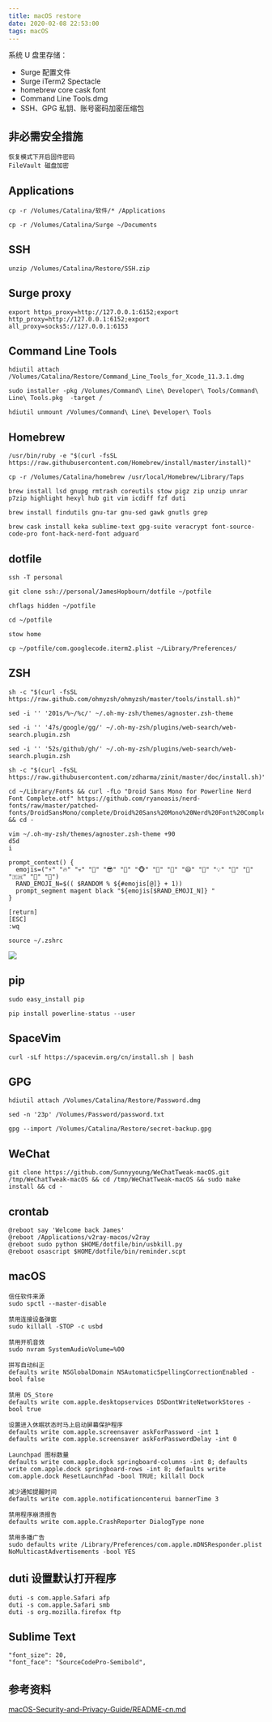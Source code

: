 ```yaml
---
title: macOS restore
date: 2020-02-08 22:53:00
tags: macOS
---
```


系统 U 盘里存储：
- Surge 配置文件
- Surge iTerm2 Spectacle
- homebrew core cask font
- Command Line Tools.dmg
- SSH、GPG 私钥、账号密码加密压缩包

<!-- more -->

## 非必需安全措施
```
恢复模式下开启固件密码
FileVault 磁盘加密
```

## Applications
```
cp -r /Volumes/Catalina/软件/* /Applications

cp -r /Volumes/Catalina/Surge ~/Documents
```

## SSH
```
unzip /Volumes/Catalina/Restore/SSH.zip
```

## Surge proxy
```
export https_proxy=http://127.0.0.1:6152;export http_proxy=http://127.0.0.1:6152;export all_proxy=socks5://127.0.0.1:6153
```

## Command Line Tools
```
hdiutil attach /Volumes/Catalina/Restore/Command_Line_Tools_for_Xcode_11.3.1.dmg

sudo installer -pkg /Volumes/Command\ Line\ Developer\ Tools/Command\ Line\ Tools.pkg  -target /

hdiutil unmount /Volumes/Command\ Line\ Developer\ Tools
```

## Homebrew
```
/usr/bin/ruby -e "$(curl -fsSL https://raw.githubusercontent.com/Homebrew/install/master/install)"

cp -r /Volumes/Catalina/homebrew /usr/local/Homebrew/Library/Taps

brew install lsd gnupg rmtrash coreutils stow pigz zip unzip unrar p7zip highlight hexyl hub git vim icdiff fzf duti

brew install findutils gnu-tar gnu-sed gawk gnutls grep

brew cask install keka sublime-text gpg-suite veracrypt font-source-code-pro font-hack-nerd-font adguard
```

## dotfile
```
ssh -T personal

git clone ssh://personal/JamesHopbourn/dotfile ~/potfile

chflags hidden ~/potfile

cd ~/potfile

stow home

cp ~/potfile/com.googlecode.iterm2.plist ~/Library/Preferences/
```

## ZSH
```
sh -c "$(curl -fsSL https://raw.github.com/ohmyzsh/ohmyzsh/master/tools/install.sh)"

sed -i '' '201s/%~/%c/' ~/.oh-my-zsh/themes/agnoster.zsh-theme

sed -i '' '47s/google/gg/' ~/.oh-my-zsh/plugins/web-search/web-search.plugin.zsh

sed -i '' '52s/github/gh/' ~/.oh-my-zsh/plugins/web-search/web-search.plugin.zsh

sh -c "$(curl -fsSL https://raw.githubusercontent.com/zdharma/zinit/master/doc/install.sh)"

cd ~/Library/Fonts && curl -fLo "Droid Sans Mono for Powerline Nerd Font Complete.otf" https://github.com/ryanoasis/nerd-fonts/raw/master/patched-fonts/DroidSansMono/complete/Droid%20Sans%20Mono%20Nerd%20Font%20Complete.otf && cd -

vim ~/.oh-my-zsh/themes/agnoster.zsh-theme +90
d5d
i
```

```
prompt_context() {
  emojis=("⚡️" "🔥" "💀" "👑" "😎" "🐸" "🐵" "🦄" "🌈" "😄" "🚀" "💡" "🎉" "🔑" "🇹🇭" "🚦" "🌙")
  RAND_EMOJI_N=$(( $RANDOM % ${#emojis[@]} + 1))
  prompt_segment magent black "${emojis[$RAND_EMOJI_N]} "
}
```

```
[return]
[ESC]
:wq

source ~/.zshrc
```

![](/media/200212iterm.png)
## pip
```
sudo easy_install pip

pip install powerline-status --user
```

## SpaceVim
```
curl -sLf https://spacevim.org/cn/install.sh | bash
```

## GPG
```
hdiutil attach /Volumes/Catalina/Restore/Password.dmg

sed -n '23p' /Volumes/Password/password.txt

gpg --import /Volumes/Catalina/Restore/secret-backup.gpg
```

## WeChat
```
git clone https://github.com/Sunnyyoung/WeChatTweak-macOS.git /tmp/WeChatTweak-macOS && cd /tmp/WeChatTweak-macOS && sudo make install && cd -
```

## crontab
```
@reboot say 'Welcome back James'
@reboot /Applications/v2ray-macos/v2ray
@reboot sudo python $HOME/dotfile/bin/usbkill.py
@reboot osascript $HOME/dotfile/bin/reminder.scpt
```

## macOS 
```
信任软件来源
sudo spctl --master-disable

禁用连接设备弹窗
sudo killall -STOP -c usbd

禁用开机音效
sudo nvram SystemAudioVolume=%00

拼写自动纠正
defaults write NSGlobalDomain NSAutomaticSpellingCorrectionEnabled -bool false

禁用 DS_Store
defaults write com.apple.desktopservices DSDontWriteNetworkStores -bool true

设置进入休眠状态时马上启动屏幕保护程序
defaults write com.apple.screensaver askForPassword -int 1
defaults write com.apple.screensaver askForPasswordDelay -int 0

Launchpad 图标数量
defaults write com.apple.dock springboard-columns -int 8; defaults write com.apple.dock springboard-rows -int 8; defaults write com.apple.dock ResetLaunchPad -bool TRUE; killall Dock

减少通知提醒时间
defaults write com.apple.notificationcenterui bannerTime 3

禁用程序崩溃报告
defaults write com.apple.CrashReporter DialogType none

禁用多播广告
sudo defaults write /Library/Preferences/com.apple.mDNSResponder.plist NoMulticastAdvertisements -bool YES
```

## duti 设置默认打开程序
```
duti -s com.apple.Safari afp
duti -s com.apple.Safari smb
duti -s org.mozilla.firefox ftp
```

## Sublime Text
```
"font_size": 20,
"font_face": "SourceCodePro-Semibold",
```

## 参考资料
[macOS-Security-and-Privacy-Guide/README-cn.md](https://github.com/xitu/macOS-Security-and-Privacy-Guide/blob/master/README-cn.md)
